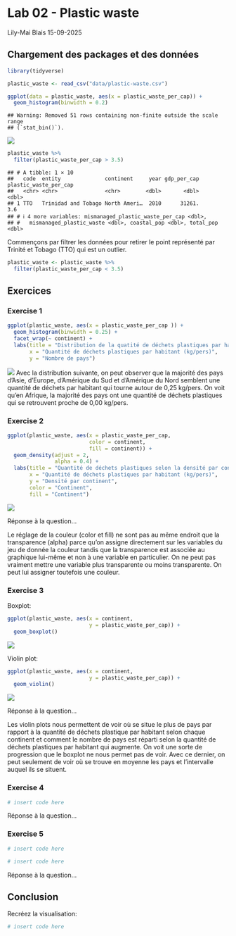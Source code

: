 Lab 02 - Plastic waste
================
Lily-Mai Blais
15-09-2025

## Chargement des packages et des données

``` r
library(tidyverse) 
```

``` r
plastic_waste <- read_csv("data/plastic-waste.csv")

ggplot(data = plastic_waste, aes(x = plastic_waste_per_cap)) +
  geom_histogram(binwidth = 0.2)
```

    ## Warning: Removed 51 rows containing non-finite outside the scale range
    ## (`stat_bin()`).

![](lab-02_files/figure-gfm/load-data-1.png)<!-- -->

``` r
plastic_waste %>%
  filter(plastic_waste_per_cap > 3.5)
```

    ## # A tibble: 1 × 10
    ##   code  entity              continent     year gdp_per_cap plastic_waste_per_cap
    ##   <chr> <chr>               <chr>        <dbl>       <dbl>                 <dbl>
    ## 1 TTO   Trinidad and Tobago North Ameri…  2010      31261.                   3.6
    ## # ℹ 4 more variables: mismanaged_plastic_waste_per_cap <dbl>,
    ## #   mismanaged_plastic_waste <dbl>, coastal_pop <dbl>, total_pop <dbl>

Commençons par filtrer les données pour retirer le point représenté par
Trinité et Tobago (TTO) qui est un outlier.

``` r
plastic_waste <- plastic_waste %>%
  filter(plastic_waste_per_cap < 3.5)
```

## Exercices

### Exercise 1

``` r
ggplot(plastic_waste, aes(x = plastic_waste_per_cap )) +
  geom_histogram(binwidth = 0.25) +
  facet_wrap(~ continent) +
  labs(title = "Distribution de la quatité de déchets plastiques par habitant classée par continent",
       x = "Quantité de déchets plastiques par habitant (kg/pers)",
       y = "Nombre de pays") 
```

![](lab-02_files/figure-gfm/plastic-waste-continent-1.png)<!-- --> Avec
la distribution suivante, on peut observer que la majorité des pays
d’Asie, d’Europe, d’Amérique du Sud et d’Amérique du Nord semblent une
quantité de déchets par habitant qui tourne autour de 0,25 kg/pers. On
voit qu’en Afrique, la majorité des pays ont une quantité de déchets
plastiques qui se retrouvent proche de 0,00 kg/pers.

### Exercise 2

``` r
ggplot(plastic_waste, aes(x = plastic_waste_per_cap,
                          color = continent,
                          fill = continent)) + 
  geom_density(adjust = 2,
               alpha = 0.4) + 
  labs(title = "Quantité de déchets plastiques selon la densité par continent",
       x = "Quantité de déchets plastiques par habitant (kg/pers)",
       y = "Densité par continent",
       color = "Continent",
       fill = "Continent")
```

![](lab-02_files/figure-gfm/plastic-waste-density-1.png)<!-- -->

Réponse à la question…

Le réglage de la couleur (color et fill) ne sont pas au même endroit que
la transparence (alpha) parce qu’on assigne directement sur les
variables du jeu de donnée la couleur tandis que la transparence est
associée au graphique lui-même et non à une variable en particulier. On
ne peut pas vraiment mettre une variable plus transparente ou moins
transparente. On peut lui assigner toutefois une couleur.

### Exercise 3

Boxplot:

``` r
ggplot(plastic_waste, aes(x = continent,
                          y = plastic_waste_per_cap)) + 
  geom_boxplot()
```

![](lab-02_files/figure-gfm/plastic-waste-boxplot-1.png)<!-- -->

Violin plot:

``` r
ggplot(plastic_waste, aes(x = continent,
                          y = plastic_waste_per_cap)) +
  geom_violin()
```

![](lab-02_files/figure-gfm/plastic-waste-violin-1.png)<!-- -->

Réponse à la question…

Les violin plots nous permettent de voir où se situe le plus de pays par
rapport à la quantité de déchets plastique par habitant selon chaque
continent et comment le nombre de pays est réparti selon la quantité de
déchets plastiques par habitant qui augmente. On voit une sorte de
progression que le boxplot ne nous permet pas de voir. Avec ce dernier,
on peut seulement de voir où se trouve en moyenne les pays et
l’intervalle auquel ils se situent.

### Exercise 4

``` r
# insert code here
```

Réponse à la question…

### Exercise 5

``` r
# insert code here
```

``` r
# insert code here
```

Réponse à la question…

## Conclusion

Recréez la visualisation:

``` r
# insert code here
```

